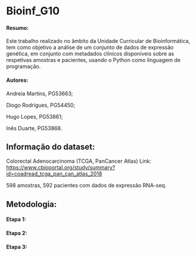 # Bioinf_G10

#### Resumo:
Este trabalho realizado no âmbito da Unidade Curricular de Bioinformática, tem como objetivo a análise de um conjunto de dados de expressão genética, em
conjunto com metadados clínicos disponíveis sobre as respetivas amostras e pacientes, usando o Python como linguagem de programação.

#### Autores:
Andreia Martins, PG53663;

Diogo Rodrigues, PG54450;

Hugo Lopes, PG53861;

Inês Duarte, PG53868.

## Informação do dataset:
Colorectal Adenocarcinoma (TCGA, PanCancer Atlas)
Link: https://www.cbioportal.org/study/summary?id=coadread_tcga_pan_can_atlas_2018

598 amostras,
592 pacientes com dados de expressão RNA-seq.

## Metodologia:
#### Etapa 1:

#### Etapa 2:

#### Etapa 3:
